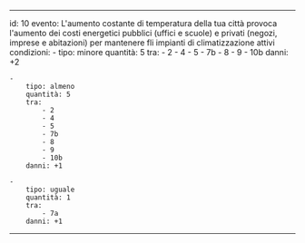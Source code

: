---

id: 10
evento: L'aumento costante di temperatura della tua città provoca l'aumento dei costi energetici pubblici (uffici e scuole) e privati (negozi, imprese e abitazioni) per mantenere fli impianti di climatizzazione attivi
condizioni: 
    - 
        tipo: minore
        quantità: 5
        tra: 
            - 2
            - 4
            - 5
            - 7b
            - 8
            - 9
            - 10b
        danni: +2

    - 
        tipo: almeno
        quantità: 5
        tra: 
            - 2
            - 4
            - 5
            - 7b
            - 8
            - 9
            - 10b
        danni: +1

    - 
        tipo: uguale
        quantità: 1
        tra: 
            - 7a
        danni: +1
        
---
